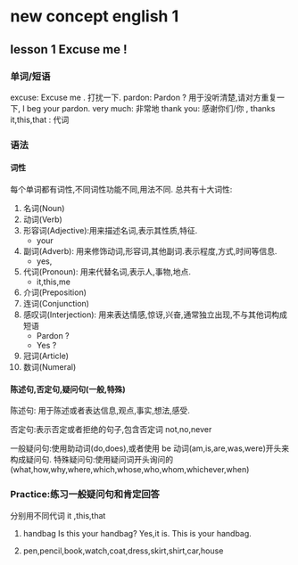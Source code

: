 # new concept english 1

## lesson 1 Excuse me !

### 单词/短语

excuse: Excuse me . 打扰一下.
pardon: Pardon ? 用于没听清楚,请对方重复一下, I beg your pardon.
very much: 非常地
thank you: 感谢你们/你 , thanks
it,this,that : 代词

### 语法

#### 词性

每个单词都有词性,不同词性功能不同,用法不同.
总共有十大词性:

1.  名词(Noun)
2.  动词(Verb)
3.  形容词(Adjective):用来描述名词,表示其性质,特征.
    -   your
4.  副词(Adverb): 用来修饰动词,形容词,其他副词.表示程度,方式,时间等信息.
    -   yes,
5.  代词(Pronoun): 用来代替名词,表示人,事物,地点.
    -   it,this,me
6.  介词(Preposition)
7.  连词(Conjunction)
8.  感叹词(Interjection): 用来表达情感,惊讶,兴奋,通常独立出现,不与其他词构成短语
    -   Pardon ?
    -   Yes ?
9.  冠词(Article)
10. 数词(Numeral)

#### 陈述句,否定句,疑问句(一般,特殊)

陈述句: 用于陈述或者表达信息,观点,事实,想法,感受.

否定句:表示否定或者拒绝的句子,包含否定词 not,no,never

一般疑问句:使用助动词(do,does),或者使用 be 动词(am,is,are,was,were)开头来构成疑问句.
特殊疑问句:使用疑问词开头询问的(what,how,why,where,which,whose,who,whom,whichever,when)

### Practice:练习一般疑问句和肯定回答

分别用不同代词 it ,this,that

1. handbag
   Is this your handbag?
   Yes,it is.
   This is your handbag.

2. pen,pencil,book,watch,coat,dress,skirt,shirt,car,house
